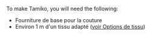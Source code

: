 To make Tamiko, you will need the following:

- Fourniture de base pour la couture
- Environ 1 m d'un tissu adapté ([voir Options de tissu](/docs/patterns/tamiko/fabric))


